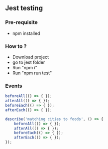 ## Jest testing

### Pre-requisite
- npm installed

### How to ?
- Download project
- go to jest folder
- Run "npm i"
- Run "npm run test"

### Events
```js script
beforeAll(() => { });
afterAll(() => { });
beforeEach(() => { });
afterEach(() => { });

describe('matching cities to foods', () => {
    beforeAll(() => { });
    afterAll(() => { });
    beforeEach(() => { });
    afterEach(() => { });
});
```